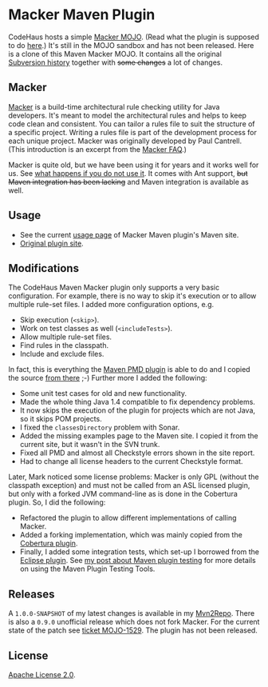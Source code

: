 # Macker Maven Plugin #
CodeHaus hosts a simple [Macker MOJO](http://mojo.codehaus.org/macker-maven-plugin/). (Read what the plugin is supposed to do [here](http://mojo.codehaus.org/macker-maven-plugin/).) It's still in the MOJO sandbox and has not been released. Here is a clone of this Maven Macker MOJO. It contains all the original [Subversion history](http://svn.codehaus.org/mojo/trunk/sandbox/macker-maven-plugin/) together with ~~some changes~~ a lot of changes.


## Macker ##
[Macker](http://www.innig.net/macker/) is a build-time architectural rule checking utility for Java developers. It's meant to model the architectural rules and helps to keep code clean and consistent. You can tailor a rules file to suit the structure of a specific project. Writing a rules file is part of the development process for each unique project. Macker was originally developed by Paul Cantrell. (This introduction is an excerpt from the [Macker FAQ](http://www.innig.net/macker/faq.html).)

Macker is quite old, but we have been using it for years and it works well for us. See [what happens if you do not use it](http://blog.code-cop.org/2007/09/macker-check.html). It comes with Ant support, ~~but Maven integration has been lacking~~ and Maven integration is available as well.


## Usage ##
 * See the current [usage page](http://www.code-cop.org/mvn2repo/sites/macker-maven-plugin/usage.html) of Macker Maven plugin's Maven site.
 * [Original plugin site](http://mojo.codehaus.org/macker-maven-plugin/).


## Modifications ##
The CodeHaus Maven Macker plugin only supports a very basic configuration. For example, there is no way to skip it's execution or to allow multiple rule-set files. I added more configuration options, e.g.

 * Skip execution (`<skip>`).
 * Work on test classes as well (`<includeTests>`).
 * Allow multiple rule-set files.
 * Find rules in the classpath.
 * Include and exclude files.

In fact, this is everything the [Maven PMD plugin](http://maven.apache.org/plugins/maven-pmd-plugin/) is able to do and I copied the source [from there](http://svn.apache.org/viewvc/maven/plugins/trunk/maven-pmd-plugin/) ;-) Further more I added the following:

 * Some unit test cases for old and new functionality.
 * Made the whole thing Java 1.4 compatible to fix dependency problems.
 * It now skips the execution of the plugin for projects which are not Java, so it skips POM projects.
 * I fixed the `classesDirectory` problem with Sonar.
 * Added the missing examples page to the Maven site. I copied it from the current site, but it wasn't in the SVN trunk.
 * Fixed all PMD and almost all Checkstyle errors shown in the site report.
 * Had to change all license headers to the current Checkstyle format.

Later, Mark noticed some license problems: Macker is only GPL (without the classpath exception) and must not be called from an ASL licensed plugin, but only with a forked JVM command-line as is done in the Cobertura plugin. So, I did the following:

 * Refactored the plugin to allow different implementations of calling Macker.
 * Added a forking implementation, which was mainly copied from the [Cobertura plugin](http://mojo.codehaus.org/cobertura-maven-plugin/).
 * Finally, I added some integration tests, which set-up I borrowed from the [Eclipse plugin](http://maven.apache.org/plugins/maven-eclipse-plugin/). See [my post about Maven plugin testing](http://blog.code-cop.org/2010/09/maven-plugin-testing-tools.html) for more details on using the Maven Plugin Testing Tools.


## Releases ##
A `1.0.0-SNAPSHOT` of my latest changes is available in my [Mvn2Repo](https://bitbucket.org/pkofler/mvn2repo). There is also a `0.9.0` unofficial release which does not fork Macker. For the current state of the patch see [ticket MOJO-1529](http://jira.codehaus.org/browse/MOJO-1529). The plugin has not been released.


## License ##
[Apache License 2.0](http://opensource.org/licenses/Apache-2.0).